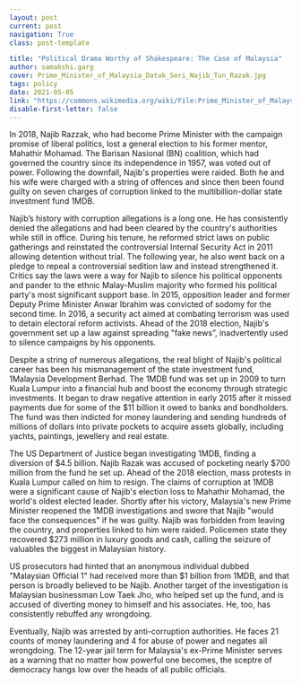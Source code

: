 ```yaml
---
layout: post
current: post
navigation: True
class: post-template

title: "Political Drama Worthy of Shakespeare: The Case of Malaysia"
author: samakshi.garg
cover: Prime_Minister_of_Malaysia_Datuk_Seri_Najib_Tun_Razak.jpg
tags: policy
date: 2021-05-05
link: "https://commons.wikimedia.org/wiki/File:Prime_Minister_of_Malaysia_Datuk_Seri_Najib_Tun_Razak_(8168914548).jpg"
disable-first-letter: false
---
```

<p>In 2018, Najib Razzak, who had become Prime Minister with the campaign promise of liberal politics, lost a general election to his former mentor, Mahathir Mohamad. The Barisan Nasional (BN) coalition, which had governed the country since its independence in 1957, was voted out of power. Following the downfall, Najib's properties were raided. Both he and his wife were charged with a string of offences and since then been found guilty on seven charges of corruption linked to the multibillion-dollar state investment fund 1MDB.&nbsp;</p><p>Najib’s history with corruption allegations is a long one. He has consistently denied the allegations and had been cleared by the country's authorities while still in office. During his tenure, he reformed strict laws on public gatherings and reinstated the controversial Internal Security Act in 2011 allowing detention without trial. The following year, he also went back on a pledge to repeal a controversial sedition law and instead strengthened it. Critics say the laws were a way for Najib to silence his political opponents and pander to the ethnic Malay-Muslim majority who formed his political party's most significant support base. In 2015, opposition leader and former Deputy Prime Minister Anwar Ibrahim was convicted of sodomy for the second time. In 2016, a security act aimed at combating terrorism was used to detain electoral reform activists. Ahead of the 2018 election, Najib's government set up a law against spreading "fake news”, inadvertently used to silence campaigns by his opponents.</p><p>Despite a string of numerous allegations, the real blight of Najib's political career has been his mismanagement of the state investment fund, 1Malaysia Development Berhad. The 1MDB fund was set up in 2009 to turn Kuala Lumpur into a financial hub and boost the economy through strategic investments. It began to draw negative attention in early 2015 after it missed payments due for some of the $11 billion it owed to banks and bondholders. The fund was then indicted for money laundering and sending hundreds of millions of dollars into private pockets to acquire assets globally, including yachts, paintings, jewellery and real estate.&nbsp;</p><p>The US Department of Justice began investigating 1MDB, finding a diversion of $4.5 billion. Najib Razak was accused of pocketing nearly $700 million from the fund he set up. Ahead of the 2018 election, mass protests in Kuala Lumpur called on him to resign. The claims of corruption at 1MDB were a significant cause of Najib's election loss to Mahathir Mohamad, the world's oldest elected leader. Shortly after his victory, Malaysia's new Prime Minister reopened the 1MDB investigations and swore that Najib "would face the consequences" if he was guilty. Najib was forbidden from leaving the country, and properties linked to him were raided. Policemen state they recovered $273 million in luxury goods and cash, calling the seizure of valuables the biggest in Malaysian history.&nbsp;</p><p>US prosecutors had hinted that an anonymous individual dubbed "Malaysian Official 1" had received more than $1 billion from 1MDB, and that person is broadly believed to be Najib. Another target of the investigation is Malaysian businessman Low Taek Jho, who helped set up the fund, and is accused of diverting money to himself and his associates. He, too, has consistently rebuffed any wrongdoing.&nbsp;</p><p>Eventually, Najib was arrested by anti-corruption authorities. He faces 21 counts of money laundering and 4 for abuse of power and negates all wrongdoing. The 12-year jail term for Malaysia's ex-Prime Minister serves as a warning that no matter how powerful one becomes, the sceptre of democracy hangs low over the heads of all public officials.&nbsp;</p>
